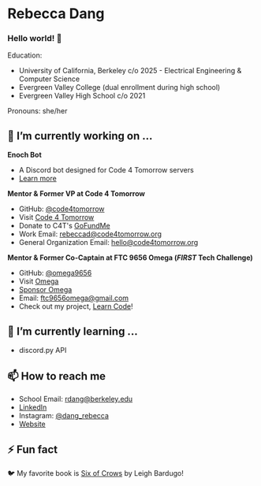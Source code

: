 # Rebecca Dang
### Hello world! 👋
Education: 
- University of California, Berkeley c/o 2025 - Electrical Engineering & Computer Science
- Evergreen Valley College (dual enrollment during high school)
- Evergreen Valley High School c/o 2021


Pronouns: she/her

## 🔭 I’m currently working on ...
**Enoch Bot**
* A Discord bot designed for Code 4 Tomorrow servers
* [Learn more](https://phrdang.gitbook.io/enoch-bot)

**Mentor & Former VP at Code 4 Tomorrow**
* GitHub: [@code4tomorrow](https://github.com/code4tomorrow)
* Visit [Code 4 Tomorrow](https://code4tomorrow.org)
* Donate to C4T's [GoFundMe](https://gf.me/u/x4zn9m)
* Work Email: rebeccad@code4tomorrow.org
* General Organization Email: hello@code4tomorrow.org

**Mentor & Former Co-Captain at FTC 9656 Omega (*FIRST* Tech Challenge)**
* GitHub: [@omega9656](https://github.com/omega9656)
* Visit [Omega](https://omegarobotics.wordpress.com)
* [Sponsor Omega](https://bit.ly/sponsoromega)
* Email: ftc9656omega@gmail.com
* Check out my project, [Learn Code](https://omega9656.github.io/learn-code)!


## 🌱 I’m currently learning ...
- discord.py API

  
## 📫 How to reach me
- School Email: rdang@berkeley.edu
- [LinkedIn](https://linkedin.com/in/dang-rebecca)
- Instagram: [@dang_rebecca](https://instagram.com/dang_rebecca)
- [Website](https://phrdang.github.io)
  
## ⚡ Fun fact
🐦 My favorite book is [Six of Crows](https://www.goodreads.com/book/show/23437156-six-of-crows) by Leigh Bardugo!


<!--
**phrdang/phrdang** is a ✨ _special_ ✨ repository because its `README.md` (this file) appears on your GitHub profile.

Here are some ideas to get you started:
- 👯 I’m looking to collaborate on ...
- 🤔 I’m looking for help with ...
- 💬 Ask me about ...
-->
